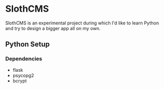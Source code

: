 # SlothCMS

SlothCMS is an experimental project during which I'd like to learn Python and try to design a bigger app all on my own.

## Python Setup

### Dependencies
- flask
- psycopg2
- bcrypt
